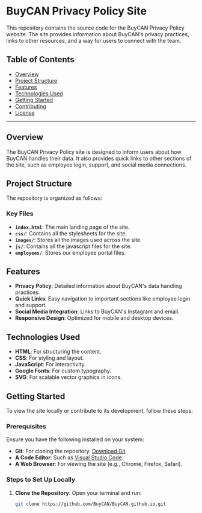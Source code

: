 # BuyCAN Privacy Policy Site

This repository contains the source code for the BuyCAN Privacy Policy website. The site provides information about BuyCAN's privacy practices, links to other resources, and a way for users to connect with the team.

## Table of Contents

- [Overview](#overview)
- [Project Structure](#project-structure)
- [Features](#features)
- [Technologies Used](#technologies-used)
- [Getting Started](#getting-started)
- [Contributing](#contributing)
- [License](#license)

---

## Overview

The BuyCAN Privacy Policy site is designed to inform users about how BuyCAN handles their data. It also provides quick links to other sections of the site, such as employee login, support, and social media connections.

## Project Structure

The repository is organized as follows:

### Key Files

- **`index.html`**: The main landing page of the site.
- **`css/`**: Contains all the stylesheets for the site.
- **`images/`**: Stores all the images used across the site.
- **`js/`**: Contains all the javascript files for the site.
- **`employees/`**: Stores our employee portal files.

## Features

- **Privacy Policy**: Detailed information about BuyCAN's data handling practices.
- **Quick Links**: Easy navigation to important sections like employee login and support.
- **Social Media Integration**: Links to BuyCAN's Instagram and email.
- **Responsive Design**: Optimized for mobile and desktop devices.

## Technologies Used

- **HTML**: For structuring the content.
- **CSS**: For styling and layout.
- **JavaScript**: For interactivity.
- **Google Fonts**: For custom typography.
- **SVG**: For scalable vector graphics in icons.

## Getting Started

To view the site locally or contribute to its development, follow these steps:

### Prerequisites

Ensure you have the following installed on your system:
- **Git**: For cloning the repository. [Download Git](https://git-scm.com/downloads)
- **A Code Editor**: Such as [Visual Studio Code](https://code.visualstudio.com/).
- **A Web Browser**: For viewing the site (e.g., Chrome, Firefox, Safari).

### Steps to Set Up Locally

1. **Clone the Repository**:
   Open your terminal and run:
   ```bash
   git clone https://github.com/BuyCAN/BuyCAN.github.io.git
